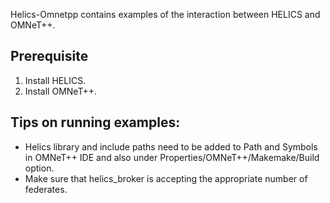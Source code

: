 Helics-Omnetpp contains examples of the interaction between HELICS and OMNeT++. 

## Prerequisite
1. Install HELICS. 
2. Install OMNeT++. 

## Tips on running examples: 

- Helics library and include paths need to be added to Path and Symbols in OMNeT++ IDE and also under Properties/OMNeT++/Makemake/Build option. 
- Make sure that helics_broker is accepting the appropriate number of federates. 
